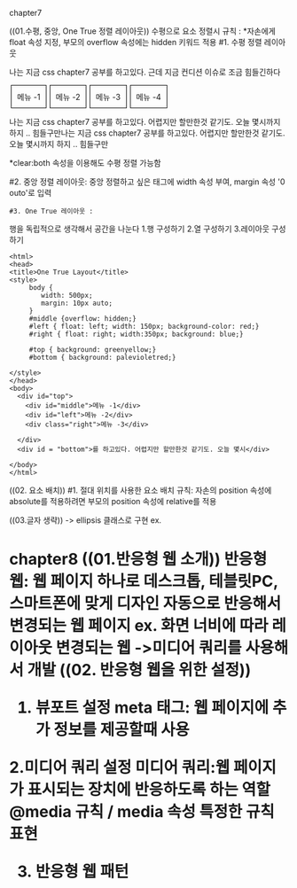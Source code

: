 chapter7
<!--#6장에서 배운 float, overflow를 이용해 레이아웃 만들기-->
((01.수평, 중앙, One True 정렬 레이아웃))
수평으로 요소 정렬시 규칙 :
*자손에게 float 속성 지정, 부모의 overflow 속성에는 hidden 키워드 적용
#1. 수평 정렬 레이아웃
<!DOCTYPE h<tml>
<html>
<head>
<title>Float with overflow</title>
<style>
      div.container {
        overflow: hidden;
      }
     div.item {
        float: left;
        margin: 0 3px;
        padding: 10px;
        border: 1px solid black
     }
</style>
</head>
<body>
  <p>나는 지금 css chapter7 공부를 하고있다. 근데 지금 컨디션 이슈로 조금 힘들긴하다</p>
  <div class="container">
    <div class="item">메뉴 -1</div>
    <div class="item">메뉴 -2</div>
    <div class="item">메뉴 -3</div>
    <div class="item">메뉴 -4</div>
  </div>
  <p>나는 지금 css chapter7 공부를 하고있다. 어렵지만 할만한것 같기도. 오늘 몇시까지 하지 .. 힘들구만나는 지금 css chapter7 공부를 하고있다. 어렵지만 할만한것 같기도. 오늘 몇시까지 하지 .. 힘들구만</p>
</body>
</html>
*clear:both 속성을 이용해도 수평 정렬 가능함

#2. 중앙 정렬 레이아웃:
중앙 정렬하고 싶은 태그에 width 속성 부여, margin 속성 '0 outo'로 입력
<!---
<!DOCTYPE html>
    <html>
    <head>
    <title>Margin width</title>
    <style>
         
         * { margin: 0; padding:0;}
     body {
        margin: 0 auto;
        width: 960px;
     }
     
         
    </style>
    </head>
    <body>
      <h1>나는 지금 css chapter7 공부를 하고있다. 근데 지금 컨디션 이슈로 조금 힘들긴하다</h1>
      <p>나는 지금 css chapter7 공부를 하고있다. 어렵지만 할만한것 같기도. 오늘 몇시까지 하지 .. 힘들구만나는 지금 css chapter7 공부를 하고있다. 어렵지만 할만한것 같기도. 오늘 몇시까지 하지 .. 힘들구만</p>
      <p>나는 지금 css chapter7 공부를 하고있다. ㅇㅇㅁㅇㅁ능ㅁㅇㅁㅇ브압즈ㅏ
         어렵지만 할만한것 같기도. 오늘 몇시까지 하지 .. 힘들구만나는 지금 css chapter7 공부를 하고있다. 어렵지만 할만한것 같기도. 오늘 몇시까지 하지 .. 힘들구만</p>
      <p>나는 지금 css chapter7 공부를 하고있다. 어렵지만 할만한것 같기도. 오늘 몇시까지 하지 .. 힘들구만나는 지금 css chapter7 공부를 하고있다. 어렵지만 할만한것 같기도. 오늘 몇시까지 하지 .. 힘들구만</p>
      <p>나는 지금 css chapter7 공부를 하고있다. 어렵지만 할만한것 같기도. 오늘 몇시까지 하지 .. 힘들구만나는 지금 css chapter7 공부를 하고있다. 어렵지만 할만한것 같기도. 오늘 몇시까지 하지 .. 힘들구만</p>
      <p>나는 지금 css chapter7 공부를 하고있다. 어렵지만 할만한것 같기도. 오늘 몇시까지 하지 .. 힘들구만나는 지금 css chapter7 공부를 하고있다. 어렵지만 할만한것 같기도. 오늘 몇시까지 하지 .. 힘들구만</p>

      <p>나는 지금 css chapter7 공부를 하고있다. 어렵지만 할만한것 같기도. 오늘 몇시까지 하지 .. 힘들구만나는 지금 css chapter7 공부를 하고있다. 어렵지만 할만한것 같기도. 오늘 몇시까지 하지 .. 힘들구만</p>
    </body>
    </html>-->
    #3. One True 레이아웃 :
   행을 독립적으로 생각해서 공간을 나눈다
   1.행 구성하기 2.열 구성하기 3.레이아웃 구성하기

   <!DOCTYPE h<tml>
    <html>
    <head>
    <title>One True Layout</title>
    <style>
         body {
            width: 500px;
            margin: 10px auto;
         }
         #middle {overflow: hidden;}
         #left { float: left; width: 150px; background-color: red;}
         #right { float: right; width:350px; background: blue;}
         
         #top { background: greenyellow;}
         #bottom { background: palevioletred;}
    
    </style>
    </head>
    <body>
      <div id="top">
        <div id="middle">메뉴 -1</div>
        <div id="left">메뉴 -2</div>
        <div class="right">메뉴 -3</div>
    
      </div>
      <div id = "bottom">를 하고있다. 어렵지만 할만한것 같기도. 오늘 몇시</div>

    </body>
    </html>



((02. 요소 배치))
#1. 절대 위치를 사용한 요소 배치 규칙:
자손의 position 속성에 absolute를 적용하려면 부모의 position 속성에 relative를 적용

((03.글자 생략))
-> ellipsis 클래스로 구현
ex. <h1 class="ellipsis">

chapter8
((01.반응형 웹 소개))
반응형 웹: 웹 페이지 하나로 데스크톱, 테블릿PC, 스마트폰에 맞게 디자인
자동으로 반응해서 변경되는 웹 페이지 ex. 화면 너비에 따라 레이아웃 변경되는 웹
->미디어 쿼리를 사용해서 개발
 ((02. 반응형 웹을 위한 설정))
 1. 뷰포트 설정
 meta 태그: 웹 페이지에 추가 정보를 제공할때 사용

 2.미디어 쿼리 설정
 미디어 쿼리:웹 페이지가 표시되는 장치에 반응하도록 하는 역할
@media 규칙     / media 속성
특정한 규칙 표현  

3. 반응형 웹 패턴




